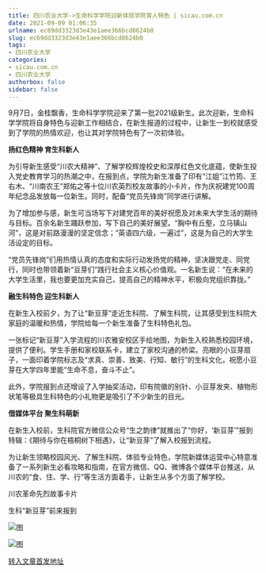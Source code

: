 ```yaml
---
title: 四川农业大学->生命科学学院迎新体现学院育人特色 | sicau.com.cn
date: 2021-09-09 01:06:35
urlname: ec69dd3323d3e43e1aee366bcd8624b0
slug: ec69dd3323d3e43e1aee366bcd8624b0
tags: 
- 四川农业大学
categories:
- sicau.com.cn
- 四川农业大学
authorbox: false
sidebar: false
---
```

9月7日，金桂飘香，生命科学学院迎来了第一批2021级新生。此次迎新，生命科学学院将自身特色与迎新工作相结合，在新生报道的过程中，让新生一到校就感受到了学院的热情欢迎，也让其对学院特色有了一次初体验。

**扬红色精神 育生科新人**

为引导新生感受“川农大精神”、了解学校辉煌校史和深厚红色文化底蕴，使新生投入党史教育学习的热潮之中，在报到点，学院为新生准备了印有“江姐”江竹筠、王右木、“川南农<!--more-->王”郑佑之等十位川农英烈校友故事的小卡片，作为庆祝建党100周年纪念品发放每一位新生。同时，配备“党员先锋岗”同学进行讲解。

为了增加参与感，新生可当场写下对建党百年的美好祝愿及对未来大学生活的期待与目标。百余名新生踊跃参加，写下自己的美好展望。“胸中有丘壑，立马镇山河”，这是对前路漫漫的坚定信念；“英语四六级，一遍过”，这是为自己的大学生活设定的目标。

“党员先锋岗”们用热情认真的态度和实际行动发扬党的精神，坚决跟党走、同党行，同时也带领着新“豆芽们”践行社会主义核心价值观。一名新生说：“在未来的大学生活里，我也要更加充实自己，提高自己的精神水平，积极向党组织靠拢。”

**融生科特色 迎生科新人**

在新生入校前夕，为了让“新豆芽”走近生科院、了解生科院，让其感受到生科院大家庭的温暖和热情，学院给每一个新生准备了生科特色礼包。

一张标记“新豆芽”入学流程的川农雅安校区手绘地图，为新生入校熟悉校园环境，提供了便利。学生手册和家校联系卡，建立了家校沟通的桥梁。亮眼的小豆芽扇子，一面印着学院标志及“求真、崇善、致美、行知、敏行”的生科文化，祝愿小豆芽在大学四年里能“生命不息，奋斗不止”。

此外，学院报到点还增设了入学抽奖活动，印有院徽的别针、小豆芽发夹、植物形状笔等极具生科特色的小礼物更是吸引了不少新生的目光。

**借媒体平台 聚生科萌新**

在新生入校前，生科院官方微信公众号“生之韵律”就推出了“你好，‘新豆芽’”报到特辑：《期待与你在梧桐树下相遇》，让“新豆芽”了解入校报到流程。

为让新生领略校园风光、了解生科院、体验专业特色，学院新媒体运营中心特意准备了一系列新生必看攻略和指南，在官方微信、QQ、微博各个媒体平台推送，从川农的“食、住、学、行”等生活方面着手，让新生从多个方面了解学校。

川农革命先烈故事卡片

生科“新豆芽”前来报到

![图](https://news.sicau.edu.cn/__local/7/3D/BC/6841229DAB3A38A7BE80862AB44_43091733_1AF09.jpg)

![图](https://news.sicau.edu.cn/__local/9/48/53/ECE4AF2DCF71FC45169A5FA9892_73D6C979_DF11.jpg)

[转入文章首发地址](https://news.sicau.edu.cn/info/1078/64137.htm)